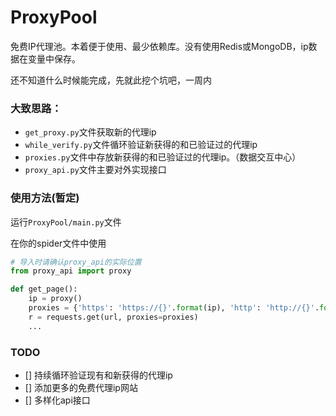 # ProxyPool
免费IP代理池。本着便于使用、最少依赖库。没有使用Redis或MongoDB，ip数据在变量中保存。

还不知道什么时候能完成，先就此挖个坑吧，一周内

### 大致思路：
- `get_proxy.py`文件获取新的代理ip 
- `while_verify.py`文件循环验证新获得的和已验证过的代理ip 
- `proxies.py`文件中存放新获得的和已验证过的代理ip。（数据交互中心） 
- `proxy_api.py`文件主要对外实现接口

### 使用方法(暂定)
运行`ProxyPool/main.py`文件

在你的spider文件中使用
```python
# 导入时请确认proxy_api的实际位置
from proxy_api import proxy

def get_page():
    ip = proxy()
    proxies = {'https': 'https://{}'.format(ip), 'http': 'http://{}'.format(ip)}
    r = requests.get(url, proxies=proxies)
    ...
```

### TODO
- [] 持续循环验证现有和新获得的代理ip
- [] 添加更多的免费代理ip网站
- [] 多样化api接口

